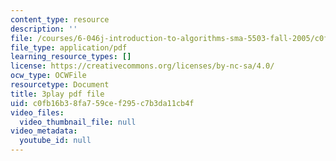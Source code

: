 ```yaml
---
content_type: resource
description: ''
file: /courses/6-046j-introduction-to-algorithms-sma-5503-fall-2005/c0fb16b38fa759cef295c7b3da11cb4f_mR_RUjsJnV8.pdf
file_type: application/pdf
learning_resource_types: []
license: https://creativecommons.org/licenses/by-nc-sa/4.0/
ocw_type: OCWFile
resourcetype: Document
title: 3play pdf file
uid: c0fb16b3-8fa7-59ce-f295-c7b3da11cb4f
video_files:
  video_thumbnail_file: null
video_metadata:
  youtube_id: null
---
```

